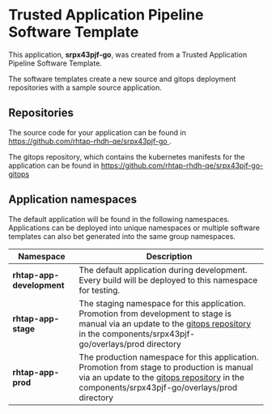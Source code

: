 # Trusted Application Pipeline Software Template

This application, **srpx43pjf-go**, was created from a Trusted Application Pipeline Software Template.

The software templates create a new source and gitops deployment repositories with a sample source application. 

## Repositories

The source code for your application can be found in [https://github.com/rhtap-rhdh-qe/srpx43pjf-go ](https://github.com/rhtap-rhdh-qe/srpx43pjf-go ).
 
The gitops repository, which contains the kubernetes manifests for the application can be found in 
[https://github.com/rhtap-rhdh-qe/srpx43pjf-go-gitops ](https://github.com/rhtap-rhdh-qe/srpx43pjf-go-gitops ) 

## Application namespaces 

The default application will be found in the following namespaces. Applications can be deployed into unique namespaces or multiple software templates can also bet generated into the same group namespaces.  

|  Namespace   |  Description   |  
| -------- | -------- |   
| **rhtap-app-development** | The default application during development. Every build will be deployed to this namespace for testing. | 
| **rhtap-app-stage** | The staging namespace for this application. Promotion from development to stage is manual via an update to the [gitops repository](https://github.com/rhtap-rhdh-qe/srpx43pjf-go-gitops ) in the components/srpx43pjf-go/overlays/prod directory |  
| **rhtap-app-prod** | The production namespace for this application. Promotion from stage to production is manual via an update to the [gitops repository](https://github.com/rhtap-rhdh-qe/srpx43pjf-go-gitops ) in the components/srpx43pjf-go/overlays/prod directory | 